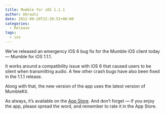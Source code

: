 ```yaml
---
title: Mumble for iOS 1.1.1
author: mkrautz
date: 2012-09-20T22:20:52+00:00
categories:
  - Release
tags:
  - ios
---
```


We&#8217;ve released an emergency iOS 6 bug fix for the Mumble iOS client today — Mumble for iOS 1.1.1.

It works around a compatibility issue with iOS 6 that caused users to be silent when transmitting audio. A few other
crash bugs have also been fixed in the 1.1.1 release.<!--more-->

Along with that, the new version of the app uses the latest version of MumbleKit.

As always, it&#8217;s available on the [App Store][1]. And don’t forget — if you enjoy the app, please spread the word,
and remember to rate it in the App Store.

[1]: https://itunes.apple.com/us/app/mumble/id443472808?mt=8
